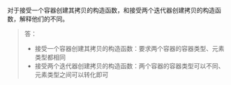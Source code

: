 对于接受一个容器创建其拷贝的构造函数，和接受两个迭代器创建拷贝的构造函数，解释他们的不同。

> 答：
>  
> * 接受一个容器创建其拷贝的构造函数：要求两个容器的容器类型、元素类型都相同
> * 接受两个迭代器创建拷贝的构造函数：两个容器的容器类型可以不同、元素类型之间可以转化即可
